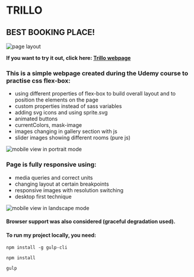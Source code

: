 # TRILLO 
## BEST BOOKING PLACE!

![page layout](github/trillo.jpg)


**If you want to try it out, click here: [Trillo webpage](https://ulakrawczyk.github.io/trillo/)**

### This is a simple webpage created during the Udemy course to practise css flex-box:
* using different properties of flex-box to build overall layout and to position the elements on the page
* custom properties instead of sass variables
* adding svg icons and using sprite.svg
* animated buttons
* currentColors, mask-image
* images changing in gallery section with js
* slider images showing different rooms (pure js)

![mobile view in portrait mode](github/trillo-mobile.jpg)



### Page is fully responsive using:
* media queries and correct units
* changing layout at certain breakpoints
* responsive images with resolution switching
* desktop first technique

![mobile view in landscape mode](github/trillo-mobile-2.jpg)

#### Browser support was also considered (graceful degradation used).

#### To run my project locally, you need:

`npm install -g gulp-cli`

`npm install`

`gulp`
